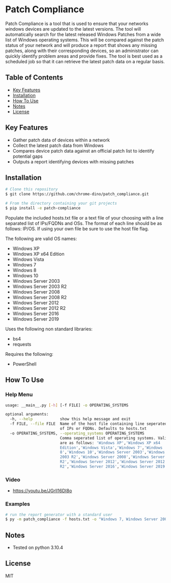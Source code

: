 # Patch Compliance

Patch Compliance is a tool that is used to ensure that your networks windows devices are updated to the latest versions. The tool will automatically search for the latest released Windows Patches from a wide list of Windows operating systems. This will be compared against the patch status of your network and will produce a report that shows any missing patches, along with their corresponding devices, so an administrator can quickly identify problem areas and provide fixes. The tool is best used as a scheduled job so that it can retrieve the latest patch data on a regular basis. 


## Table of Contents

* <a href="#key-features">Key Features</a></br>
* <a href="#installation">Installation</a></br>
* <a href="#how-to-use">How To Use</a> </br>
* <a href="#notes">Notes</a></br>
* <a href="#license">License</a>


## Key Features

* Gather patch data of devices within a network
* Collect the latest patch data from Windows
* Compares device patch data against an official patch list to identify potential gaps 
* Outputs a report identifying devices with missing patches


## Installation

```bash
# Clone this repository
$ git clone https://github.com/chrome-dino/patch_compliance.git

# From the directory containing your git projects
$ pip install -e patch-compliance
```

Populate the included hosts.txt file or a text file of your choosing with a line separated list of IPs/FQDNs and OSs. The format of each line should be as follows: IP/OS. If using your own file be sure to use the host file flag.

The following are valid OS names:
* Windows XP
* Windows XP x64 Edition
* Windows Vista
* Windows 7
* Windows 8
* Windows 10
* Windows Server 2003
* Windows Server 2003 R2
* Windows Server 2008
* Windows Server 2008 R2
* Windows Server 2012
* Windows Server 2012 R2
* Windows Server 2016
* Windows Server 2019

Uses the following non standard libraries:
* bs4
* requests

Requires the following:
* PowerShell


## How To Use

### Help Menu

```bash
usage: __main__.py [-h] [-f FILE] -o OPERATING_SYSTEMS

optional arguments:
  -h, --help            show this help message and exit
  -f FILE, --file FILE  Name of the host file containing line seperated list
                        of IPs or FQDNs. Defaults to hosts.txt
  -o OPERATING_SYSTEMS, --operating_systems OPERATING_SYSTEMS
                        Comma seperated list of operating systems. Valid OSs
                        are as follows: 'Windows XP','Windows XP x64
                        Edition','Windows Vista','Windows 7','Windows
                        8','Windows 10','Windows Server 2003','Windows Server
                        2003 R2','Windows Server 2008','Windows Server 2008
                        R2','Windows Server 2012','Windows Server 2012
                        R2','Windows Server 2016','Windows Server 2019'
```

### Video
* https://youtu.be/JGrll16DI8o

### Examples

```bash
# run the report generator with a standard user
$ py -m patch_compliance -f hosts.txt -o "Windows 7, Windows Server 2003 R2"
```


## Notes

* Tested on python 3.10.4


## License

MIT
